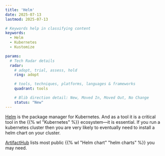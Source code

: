 ```yaml
---
title: 'Helm'
date: 2025-07-13
lastmod: 2025-07-13

# Keywords help in classifying content
keywords:
  - Helm
  - Kubernetes
  - Kustomize

params:
  # Tech Radar details
  radar:
    # adopt, trial, assess, hold
    ring: adopt

    # tools, techniques, platforms, languages & frameworks
    quadrant: tools

    # Blib direction detail: New, Moved In, Moved Out, No Change
    status: "New"
---
```


[Helm](https://helm.sh/) is the package manager for Kubernetes.  And as a tool it is a critical tool in the {{% wl "Kubernetes" %}} ecosystem—it is essential.  If you run a kubernetes cluster then you are very likely to eventually need to install a helm chart on your cluster.

[ArtifactHub](https://artifacthub.io/) lists most public {{% wl "Helm chart" "helm charts" %}} you may need.
